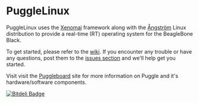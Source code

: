 PuggleLinux
===========

PuggleLinux uses the <a href="http://xenomai.org">Xenomai</a> framework along with the <a href="http://www.angstrom-distribution.org">Ångström</a> Linux distribution to provide a real-time (RT) operating system for the BeagleBone Black.

To get started, please refer to the <a href="https://github.com/PuggleBoard/PuggleLinux/wiki">wiki</a>. If you encounter any trouble or have any questions, post them to the <a href="https://github.com/PuggleBoard/PuggleLinux/issues">issues section</a> and we'll help get you started.

Visit visit the <a href="http://puggleboard.com">Puggleboard</a> site for more information on Puggle and it's hardware/software components.


[![Bitdeli Badge](https://d2weczhvl823v0.cloudfront.net/PuggleBoard/pugglelinux/trend.png)](https://bitdeli.com/free "Bitdeli Badge")

